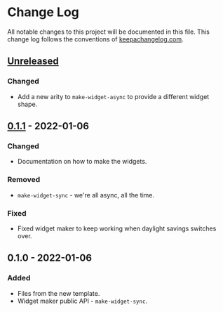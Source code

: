 # Change Log
All notable changes to this project will be documented in this file. This change log follows the conventions of [keepachangelog.com](http://keepachangelog.com/).

## [Unreleased]
### Changed
- Add a new arity to `make-widget-async` to provide a different widget shape.

## [0.1.1] - 2022-01-06
### Changed
- Documentation on how to make the widgets.

### Removed
- `make-widget-sync` - we're all async, all the time.

### Fixed
- Fixed widget maker to keep working when daylight savings switches over.

## 0.1.0 - 2022-01-06
### Added
- Files from the new template.
- Widget maker public API - `make-widget-sync`.

[Unreleased]: https://sourcehost.site/your-name/aoc2021/compare/0.1.1...HEAD
[0.1.1]: https://sourcehost.site/your-name/aoc2021/compare/0.1.0...0.1.1
